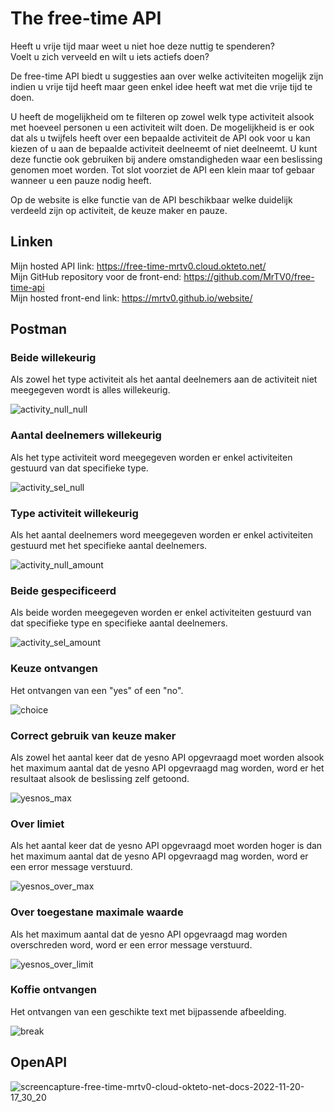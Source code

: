 # The free-time API

Heeft u vrije tijd maar weet u niet hoe deze nuttig te spenderen?  
Voelt u zich verveeld en wilt u iets actiefs doen?

De free-time API biedt u suggesties aan over welke activiteiten mogelijk zijn indien u vrije tijd heeft maar geen enkel idee heeft wat met die vrije tijd te doen.

U heeft de mogelijkheid om te filteren op zowel welk type activiteit alsook met hoeveel personen u een activiteit wilt doen. De mogelijkheid is er ook dat als u twijfels heeft over een bepaalde activiteit de API ook voor u kan kiezen of u aan de bepaalde activiteit deelneemt of niet deelneemt. U kunt deze functie ook gebruiken bij andere omstandigheden waar een beslissing genomen moet worden. Tot slot voorziet de API een klein maar tof gebaar wanneer u een pauze nodig heeft.

Op de website is elke functie van de API beschikbaar welke duidelijk verdeeld zijn op activiteit, de keuze maker en pauze.

## Linken

Mijn hosted API link: https://free-time-mrtv0.cloud.okteto.net/  
Mijn GitHub repository voor de front-end: https://github.com/MrTV0/free-time-api  
Mijn hosted front-end link: https://mrtv0.github.io/website/

## Postman
### Beide willekeurig
Als zowel het type activiteit als het aantal deelnemers aan de activiteit niet meegegeven wordt is alles willekeurig.

![activity_null_null](https://user-images.githubusercontent.com/57659923/202915866-9cae796a-f2b4-4849-a06b-d32db56de9bd.png)

### Aantal deelnemers willekeurig
Als het type activiteit word meegegeven worden er enkel activiteiten gestuurd van dat specifieke type.

![activity_sel_null](https://user-images.githubusercontent.com/57659923/202915870-b9cccc6a-e9ea-4b26-b196-4d789db8e805.png)

### Type activiteit willekeurig
Als het aantal deelnemers word meegegeven worden er enkel activiteiten gestuurd met het specifieke aantal deelnemers.

![activity_null_amount](https://user-images.githubusercontent.com/57659923/202915873-51f9747f-892a-4955-ade4-c6b4a050ce72.png)

### Beide gespecificeerd
Als beide worden meegegeven worden er enkel activiteiten gestuurd van dat specifieke type en specifieke aantal deelnemers.

![activity_sel_amount](https://user-images.githubusercontent.com/57659923/202915878-0194305d-2053-430f-bade-e8ed85f939d1.png)

### Keuze ontvangen
Het ontvangen van een "yes" of een "no".

![choice](https://user-images.githubusercontent.com/57659923/202915882-313317cd-3262-4a36-88a5-aff035da4215.png)

### Correct gebruik van keuze maker
Als zowel het aantal keer dat de yesno API opgevraagd moet worden alsook het maximum aantal dat de yesno API opgevraagd mag worden, word er het resultaat alsook de beslissing zelf getoond.

![yesnos_max](https://user-images.githubusercontent.com/57659923/202915886-4806c43e-098c-4f95-b6a3-dec5edcbc685.png)

### Over limiet
Als het aantal keer dat de yesno API opgevraagd moet worden hoger is dan het maximum aantal dat de yesno API opgevraagd mag worden, word er een error message verstuurd.

![yesnos_over_max](https://user-images.githubusercontent.com/57659923/202915895-a982d5bf-ecc6-4300-b920-2c3f848fada4.png)

### Over toegestane maximale waarde
Als het maximum aantal dat de yesno API opgevraagd mag worden overschreden word, word er een error message verstuurd.

![yesnos_over_limit](https://user-images.githubusercontent.com/57659923/202915898-5691e27a-cc43-4686-8fdd-eb12d9f9a932.png)

### Koffie ontvangen
Het ontvangen van een geschikte text met bijpassende afbeelding.

![break](https://user-images.githubusercontent.com/57659923/202915900-58b6b3cb-3d1c-4e6e-8766-027c91faaf7b.png)

## OpenAPI

![screencapture-free-time-mrtv0-cloud-okteto-net-docs-2022-11-20-17_30_20](https://user-images.githubusercontent.com/57659923/202914805-84bae13b-4f07-44c4-bc85-039da6032f83.png)
